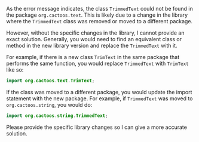 As the error message indicates, the class `TrimmedText` could not be found in the package `org.cactoos.text`. This is likely due to a change in the library where the `TrimmedText` class was removed or moved to a different package.

However, without the specific changes in the library, I cannot provide an exact solution. Generally, you would need to find an equivalent class or method in the new library version and replace the `TrimmedText` with it.

For example, if there is a new class `TrimText` in the same package that performs the same function, you would replace `TrimmedText` with `TrimText` like so:

```java
import org.cactoos.text.TrimText;
```

If the class was moved to a different package, you would update the import statement with the new package. For example, if `TrimmedText` was moved to `org.cactoos.string`, you would do:

```java
import org.cactoos.string.TrimmedText;
```

Please provide the specific library changes so I can give a more accurate solution.